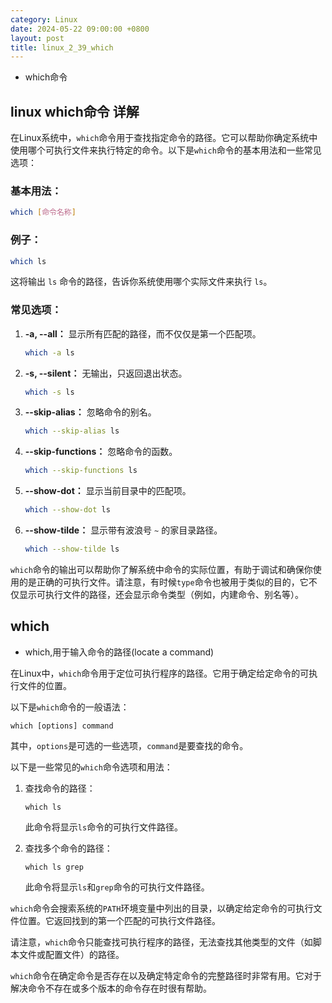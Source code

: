```yaml
---
category: Linux
date: 2024-05-22 09:00:00 +0800
layout: post
title: linux_2_39_which
---
```


+ which命令

## linux which命令 详解

在Linux系统中，`which`命令用于查找指定命令的路径。它可以帮助你确定系统中使用哪个可执行文件来执行特定的命令。以下是`which`命令的基本用法和一些常见选项：

### 基本用法：
```bash
which [命令名称]
```

### 例子：
```bash
which ls
```
这将输出 `ls` 命令的路径，告诉你系统使用哪个实际文件来执行 `ls`。

### 常见选项：

1. **-a, --all：** 显示所有匹配的路径，而不仅仅是第一个匹配项。
    ```bash
    which -a ls
    ```

2. **-s, --silent：** 无输出，只返回退出状态。
    ```bash
    which -s ls
    ```

3. **--skip-alias：** 忽略命令的别名。
    ```bash
    which --skip-alias ls
    ```

4. **--skip-functions：** 忽略命令的函数。
    ```bash
    which --skip-functions ls
    ```

5. **--show-dot：** 显示当前目录中的匹配项。
    ```bash
    which --show-dot ls
    ```

6. **--show-tilde：** 显示带有波浪号 `~` 的家目录路径。
    ```bash
    which --show-tilde ls
    ```

`which`命令的输出可以帮助你了解系统中命令的实际位置，有助于调试和确保你使用的是正确的可执行文件。请注意，有时候`type`命令也被用于类似的目的，它不仅显示可执行文件的路径，还会显示命令类型（例如，内建命令、别名等）。

## which  

+ which,用于输入命令的路径(locate a command)

在Linux中，`which`命令用于定位可执行程序的路径。它用于确定给定命令的可执行文件的位置。

以下是`which`命令的一般语法：

```
which [options] command
```

其中，`options`是可选的一些选项，`command`是要查找的命令。

以下是一些常见的`which`命令选项和用法：

1. 查找命令的路径：
   ```
   which ls
   ```

   此命令将显示`ls`命令的可执行文件路径。

2. 查找多个命令的路径：
   ```
   which ls grep
   ```

   此命令将显示`ls`和`grep`命令的可执行文件路径。

`which`命令会搜索系统的`PATH`环境变量中列出的目录，以确定给定命令的可执行文件位置。它返回找到的第一个匹配的可执行文件路径。

请注意，`which`命令只能查找可执行程序的路径，无法查找其他类型的文件（如脚本文件或配置文件）的路径。

`which`命令在确定命令是否存在以及确定特定命令的完整路径时非常有用。它对于解决命令不存在或多个版本的命令存在时很有帮助。